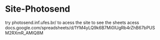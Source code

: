 # Site-Photosend
try photosend.inf.ufes.br/ to acess the site
to see the sheets acess docs.google.com/spreadsheets/d/1YM4yLQ9k6B7Mi0lUgRb4rZhB67bPUSM2RXmR_AMlQ8M
